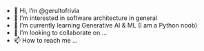 - 👋 Hi, I’m @gerultofrivia
- 👀 I’m interested in software architecture in general
- 🌱 I’m currently learning Generative AI & ML (I am a Python noob)
- 💞️ I’m looking to collaborate on ...
- 📫 How to reach me ...

<!---
gerultofrivia/gerultofrivia is a ✨ special ✨ repository because its `README.md` (this file) appears on your GitHub profile.
You can click the Preview link to take a look at your changes.
--->
